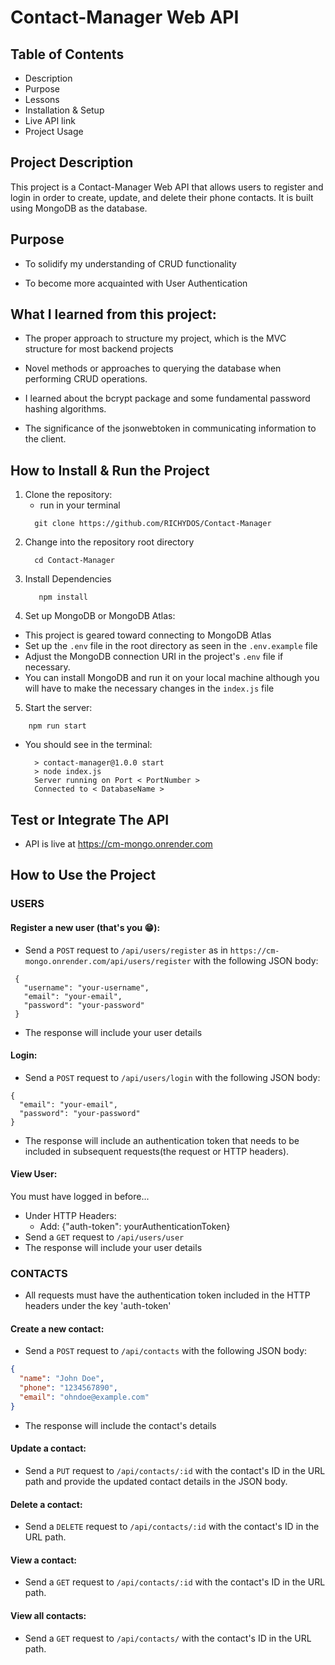 # Contact-Manager Web API

## Table of Contents
* Description
* Purpose
* Lessons
* Installation & Setup
* Live API link
* Project Usage

## Project Description
This project is a Contact-Manager Web API that allows users to register and login in order to create, update, and delete their phone contacts. It is built using MongoDB as the database.

## Purpose
- To solidify my understanding of CRUD functionality 

- To become more acquainted with User Authentication

## What I learned from this project:
- The proper approach to structure my project, which is the MVC structure for most backend projects

- Novel methods or approaches to querying the database when performing CRUD operations.

- I learned about the bcrypt package and some fundamental password hashing algorithms.

- The significance of the jsonwebtoken in communicating information to the client.

## How to Install & Run the Project
1. Clone the repository:
   - run in your terminal
   ```
     git clone https://github.com/RICHYDOS/Contact-Manager
   ```
3. Change into the repository root directory
   ```
     cd Contact-Manager
   ```
5. Install Dependencies
   ```
      npm install
   ```
7. Set up MongoDB or MongoDB Atlas:
  - This project is geared toward connecting to MongoDB Atlas
  - Set up the `.env` file in the root directory as seen in the `.env.example` file
  - Adjust the MongoDB connection URI in the project's `.env` file if necessary.
  - You can install MongoDB and run it on your local machine although you will have to make the necessary changes in the           `index.js` file
5. Start the server:
  ```
      npm run start
  ```
  - You should see in the terminal:
    ```
      > contact-manager@1.0.0 start
      > node index.js
      Server running on Port < PortNumber >
      Connected to < DatabaseName >
    ```

## Test or Integrate The API
- API is live at https://cm-mongo.onrender.com

## How to Use the Project

### USERS
#### Register a new user (that's you 😁):
- Send a `POST` request to `/api/users/register` as in `https://cm-mongo.onrender.com/api/users/register` with the following JSON body:
```
 {
   "username": "your-username",
   "email": "your-email",
   "password": "your-password"
 }
 ```
 - The response will include your user details

#### Login:
- Send a `POST` request to `/api/users/login` with the following JSON body:
 ```
 {
   "email": "your-email",
   "password": "your-password"
 }
 ```
 - The response will include an authentication token that needs to be included in subsequent requests(the request or HTTP headers).

#### View User:
  You must have logged in before...
- Under HTTP Headers:
  - Add: {"auth-token": yourAuthenticationToken}
- Send a `GET` request to `/api/users/user`
 - The response will include your user details

### CONTACTS
- All requests must have the authentication token included in the HTTP headers under the key 'auth-token'
#### Create a new contact:
- Send a `POST` request to `/api/contacts` with the following JSON body:
 ```json
 {
   "name": "John Doe",
   "phone": "1234567890",
   "email": "ohndoe@example.com"
 }
```
 - The response will include the contact's details

#### Update a contact:
- Send a `PUT` request to `/api/contacts/:id` with the contact's ID in the URL path and provide the updated contact details in the JSON body.

#### Delete a contact:
- Send a `DELETE` request to `/api/contacts/:id` with the contact's ID in the URL path.

#### View a contact:
- Send a `GET` request to `/api/contacts/:id` with the contact's ID in the URL path.

#### View all contacts:
- Send a `GET` request to `/api/contacts/` with the contact's ID in the URL path.

